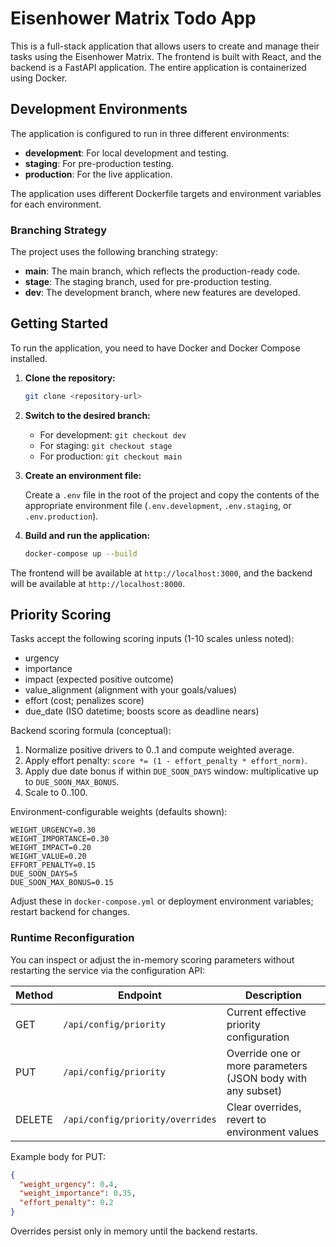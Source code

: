 # Eisenhower Matrix Todo App

This is a full-stack application that allows users to create and manage their tasks using the Eisenhower Matrix. The frontend is built with React, and the backend is a FastAPI application. The entire application is containerized using Docker.

## Development Environments

The application is configured to run in three different environments:

- **development**: For local development and testing.
- **staging**: For pre-production testing.
- **production**: For the live application.

The application uses different Dockerfile targets and environment variables for each environment.

### Branching Strategy

The project uses the following branching strategy:

- **main**: The main branch, which reflects the production-ready code.
- **stage**: The staging branch, used for pre-production testing.
- **dev**: The development branch, where new features are developed.

## Getting Started

To run the application, you need to have Docker and Docker Compose installed.

1.  **Clone the repository:**

    ```bash
    git clone <repository-url>
    ```

2.  **Switch to the desired branch:**

    -   For development: `git checkout dev`
    -   For staging: `git checkout stage`
    -   For production: `git checkout main`

3.  **Create an environment file:**

    Create a `.env` file in the root of the project and copy the contents of the appropriate environment file (`.env.development`, `.env.staging`, or `.env.production`).

4.  **Build and run the application:**

    ```bash
    docker-compose up --build
    ```

The frontend will be available at `http://localhost:3000`, and the backend will be available at `http://localhost:8000`.

## Priority Scoring

Tasks accept the following scoring inputs (1-10 scales unless noted):
- urgency
- importance
- impact (expected positive outcome)
- value_alignment (alignment with your goals/values)
- effort (cost; penalizes score)
- due_date (ISO datetime; boosts score as deadline nears)

Backend scoring formula (conceptual):
1. Normalize positive drivers to 0..1 and compute weighted average.
2. Apply effort penalty: `score *= (1 - effort_penalty * effort_norm)`.
3. Apply due date bonus if within `DUE_SOON_DAYS` window: multiplicative up to `DUE_SOON_MAX_BONUS`.
4. Scale to 0..100.

Environment-configurable weights (defaults shown):
```
WEIGHT_URGENCY=0.30
WEIGHT_IMPORTANCE=0.30
WEIGHT_IMPACT=0.20
WEIGHT_VALUE=0.20
EFFORT_PENALTY=0.15
DUE_SOON_DAYS=5
DUE_SOON_MAX_BONUS=0.15
```
Adjust these in `docker-compose.yml` or deployment environment variables; restart backend for changes.

### Runtime Reconfiguration
You can inspect or adjust the in-memory scoring parameters without restarting the service via the configuration API:

| Method | Endpoint | Description |
|--------|----------|-------------|
| GET | `/api/config/priority` | Current effective priority configuration |
| PUT | `/api/config/priority` | Override one or more parameters (JSON body with any subset) |
| DELETE | `/api/config/priority/overrides` | Clear overrides, revert to environment values |

Example body for PUT:
```json
{
  "weight_urgency": 0.4,
  "weight_importance": 0.35,
  "effort_penalty": 0.2
}
```

Overrides persist only in memory until the backend restarts.
